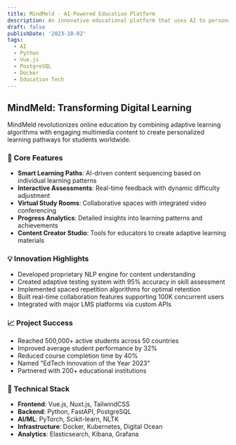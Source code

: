 ```yaml
---
title: MindMeld - AI-Powered Education Platform
description: An innovative educational platform that uses AI to personalize learning experiences and improve student engagement.
draft: false
publishDate: '2023-10-02'
tags:
  - AI
  - Python
  - Vue.js
  - PostgreSQL
  - Docker
  - Education Tech
---
```


## MindMeld: Transforming Digital Learning

MindMeld revolutionizes online education by combining adaptive learning algorithms with engaging multimedia content to create personalized learning pathways for students worldwide.

### 🎯 Core Features

- **Smart Learning Paths**: AI-driven content sequencing based on individual learning patterns
- **Interactive Assessments**: Real-time feedback with dynamic difficulty adjustment
- **Virtual Study Rooms**: Collaborative spaces with integrated video conferencing
- **Progress Analytics**: Detailed insights into learning patterns and achievements
- **Content Creator Studio**: Tools for educators to create adaptive learning materials

### 💡 Innovation Highlights

- Developed proprietary NLP engine for content understanding
- Created adaptive testing system with 95% accuracy in skill assessment
- Implemented spaced repetition algorithms for optimal retention
- Built real-time collaboration features supporting 100K concurrent users
- Integrated with major LMS platforms via custom APIs

### 📈 Project Success

- Reached 500,000+ active students across 50 countries
- Improved average student performance by 32%
- Reduced course completion time by 40%
- Named "EdTech Innovation of the Year 2023"
- Partnered with 200+ educational institutions

### 🔨 Technical Stack

- **Frontend**: Vue.js, Nuxt.js, TailwindCSS
- **Backend**: Python, FastAPI, PostgreSQL
- **AI/ML**: PyTorch, Scikit-learn, NLTK
- **Infrastructure**: Docker, Kubernetes, Digital Ocean
- **Analytics**: Elasticsearch, Kibana, Grafana
